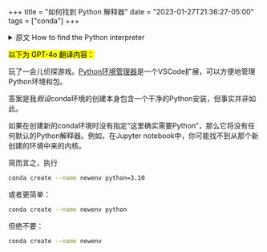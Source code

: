 +++
title = "如何找到 Python 解释器"
date = "2023-01-27T21:36:27-05:00"
tags = ["conda"]
+++

<details>
<summary>原文 How to find the Python interpreter</summary>
Played the detective game for a while. [Python Environment Manager](https://marketplace.visualstudio.com/items?itemName=donjayamanne.python-environment-manager) is a VSCode extension manages Python environments and packages in a handy fashion.

The answer is that I *assumed* the conda env creation includes a clean Python installation itself, which is not true.

If you don't specify "you really need Python here" when creating a new condo env, it won't have any default python interpreter ready. For example, in Jupyter notebook, you probably won't find the kernel from that newly created env.

In short, do

```bash
conda create --name newenv python=3.10
```

or simpler:

```bash
conda create --name newenv python
```

but never:

```bash
conda create --name newenv
```

</details>

<mark>以下为 GPT-4o 翻译内容：</mark>

玩了一会儿侦探游戏。[Python环境管理器](https://marketplace.visualstudio.com/items?itemName=donjayamanne.python-environment-manager)是一个VSCode扩展，可以方便地管理Python环境和包。

答案是我*假设*conda环境的创建本身包含一个干净的Python安装，但事实并非如此。

如果在创建新的conda环境时没有指定“这里确实需要Python”，那么它将没有任何默认的Python解释器。例如，在Jupyter notebook中，你可能找不到从那个新创建的环境中来的内核。

简而言之，执行

```bash
conda create --name newenv python=3.10
```

或者更简单：

```bash
conda create --name newenv python
```

但绝不要：

```bash
conda create --name newenv
```
